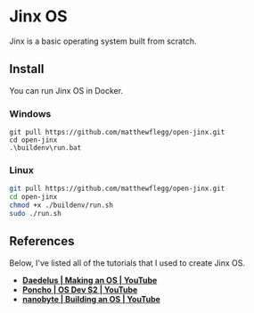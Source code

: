 # Jinx OS
Jinx is a basic operating system built from scratch.

## Install
You can run Jinx OS in Docker.

### Windows
```batch
git pull https://github.com/matthewflegg/open-jinx.git
cd open-jinx
.\buildenv\run.bat
```

### Linux
```bash
git pull https://github.com/matthewflegg/open-jinx.git
cd open-jinx
chmod +x ./buildenv/run.sh
sudo ./run.sh
```

## References
Below, I've listed all of the tutorials that I used to create Jinx OS. 

* **[Daedelus | Making an OS | YouTube](https://www.youtube.com/watch?v=MwPjvJ9ulSc)**
* **[Poncho | OS Dev S2 | YouTube](https://www.youtube.com/playlist?list=PLxN4E629pPnJxCQCLy7E0SQY_zuumOVyZ)**
* **[nanobyte | Building an OS | YouTube](https://www.youtube.com/watch?v=9t-SPC7Tczc&list=PLFjM7v6KGMpiH2G-kT781ByCNC_0pKpPN)**
